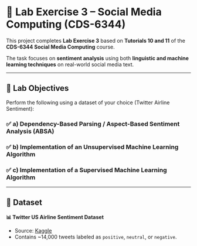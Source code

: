 # 🧠 Lab Exercise 3 – Social Media Computing (CDS-6344)

This project completes **Lab Exercise 3** based on **Tutorials 10 and 11** of the **CDS-6344 Social Media Computing** course.

The task focuses on **sentiment analysis** using both **linguistic and machine learning techniques** on real-world social media text.

---

## 📌 Lab Objectives

Perform the following using a dataset of your choice (Twitter Airline Sentiment):

### ✅ a) Dependency-Based Parsing / Aspect-Based Sentiment Analysis (ABSA)
### ✅ b) Implementation of an Unsupervised Machine Learning Algorithm
### ✅ c) Implementation of a Supervised Machine Learning Algorithm

---

## 📂 Dataset

**📊 Twitter US Airline Sentiment Dataset**  
- Source: [Kaggle](https://www.kaggle.com/datasets/crowdflower/twitter-airline-sentiment)  
- Contains ~14,000 tweets labeled as `positive`, `neutral`, or `negative`.

